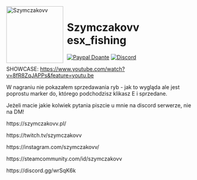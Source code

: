 <img width="150" height="150" align="left" style="float: left; margin: 0 10px 0 0;" alt="Szymczakovv" src="https://i.imgur.com/42AnCgD.jpg">  

# Szymczakovv esx_fishing
[![Paypal Doante](https://img.shields.io/badge/paypal-donate-blue.svg)](https://www.paypal.me/oplatyprimerp)
[![Discord](https://discordapp.com/api/guilds/252317073814978561/embed.png)](https://discord.gg/wrSqK6k)

SHOWCASE: https://www.youtube.com/watch?v=8fR8ZqJAPPs&feature=youtu.be
<p></p>
W nagraniu nie pokazałem sprzedawania ryb - jak to wygląda ale jest poprostu marker do, którego podchodzisz klikasz E i sprzedane.
<p></p>
Jeżeli macie jakie kolwiek pytania piszcie u mnie na discord serwerze, nie na DM!

<p></p>
https://szymczakovv.pl/
<p></p>
https://twitch.tv/szymczakovv
<p></p>
https://instagram.com/szymczakovv/
<p></p>
https://steamcommunity.com/id/szymczakovv

<p></p>
https://discord.gg/wrSqK6k
